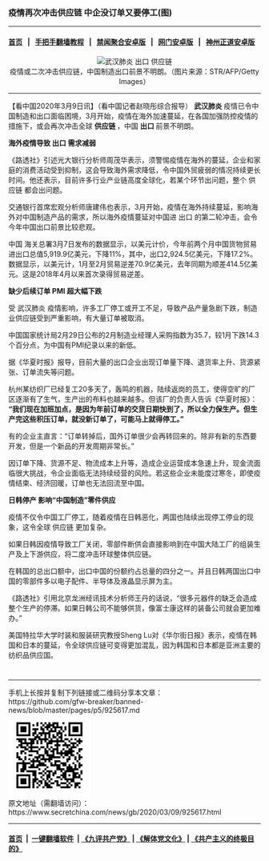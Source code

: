 ### 疫情再次冲击供应链 中企没订单又要停工(图)
------------------------

#### [首页](https://github.com/gfw-breaker/banned-news/blob/master/README.md) &nbsp;&nbsp;|&nbsp;&nbsp; [手把手翻墙教程](https://github.com/gfw-breaker/guides/wiki) &nbsp;&nbsp;|&nbsp;&nbsp; [禁闻聚合安卓版](https://github.com/gfw-breaker/bn-android) &nbsp;&nbsp;|&nbsp;&nbsp; [网门安卓版](https://github.com/oGate2/oGate) &nbsp;&nbsp;|&nbsp;&nbsp; [神州正道安卓版](https://github.com/SzzdOgate/update) 



<div class="article_right" style="fone-color:#000">
 <p style="text-align:center">
  <img alt="武汉肺炎 出口 供应链" src="http://img2.secretchina.com/pic/2019/5-26/p2431462a535314562-ss.jpg" style="height:337px; width:600px"/>
  <br>
   疫情或二次冲击供应链，中国制造出口前景不明朗。（图片来源：STR/AFP/Getty Images）
   <span id="hideid" name="hideid" style="color:red;display:none;">
    <span href="https://www.secretchina.com">
    </span>
   </span>
  </br>
 </p>
 <div id="txt-mid1-t21-2017">
  

---


  </div>
 </div>
 <p>
  【看中国2020年3月9日讯】（看中国记者赵晓彤综合报导）
  <strong>
   <span href="https://www.secretchina.com/news/gb/tag/武汉肺炎" target="_blank">
    武汉肺炎
   </span>
  </strong>
  疫情已令中国制造和出口面临困境，3月开始，疫情在海外加速蔓延，在各国加强防控疫情的措施下，或会再次冲击全球
  <strong>
   供应链
  </strong>
  ，中国
  <strong>
   出口
  </strong>
  前景不明朗。
  <span id="hideid" name="hideid" style="color:red;display:none;">
   <span href="https://www.secretchina.com">
   </span>
  </span>
 </p>
 <p>
  <strong>
   海外疫情导致
   <span href="https://www.secretchina.com/news/gb/tag/出口" target="_blank">
    出口
   </span>
   需求减弱
  </strong>
 </p>
 <p>
  《路透社》引述光大银行分析师周茂华表示，须警惕疫情在海外的蔓延，企业和家庭的消费活动受到抑制，这会导致海外需求降低，令中国外贸疲弱的情况持续更长时间。他还表示，目前许多行业产业链高度全球化，若某个环节出问题，整个
  <span href="https://zh.wikipedia.org/wiki/%E4%BE%9B%E5%BA%94%E9%93%BE" target="_blank">
   供应链
  </span>
  都会出问题。
 </p>
 <p>
  交通银行首席宏观分析师唐建伟也表示，3月开始，疫情在海外持续蔓延，影响海外对中国制造产品的需求，所以海外疫情蔓延对中国进
  <span href="https://zh.wikipedia.org/wiki/%E5%87%BA%E5%8F%A3" target="_blank">
   出口
  </span>
  的第二轮冲击，会令今年中国出口前景比较悲观。
 </p>
 <p>
  <span href="https://www.secretchina.com" target="_blank">
   中国
  </span>
  海关总署3月7日发布的数据显示，以美元计价，今年前两个月中国货物贸易进出口总值5,919.9亿美元，下降11%，其中，出口2,924.5亿美元，下降17.2%。数据显示，以美元计，1月至2月贸易逆差70.9亿美元，去年同期为顺差414.5亿美元。这是2018年4月以来首次录得贸易逆差。
 </p>
 <p>
  <strong>
   缺少后续订单 PMI
  </strong>
  <strong>
   超大幅下跌
  </strong>
 </p>
 <p>
  受
  <span href="https://zh.wikipedia.org/wiki/2019%E5%86%A0%E7%8B%80%E7%97%85%E6%AF%92%E7%97%85%E7%96%AB%E6%83%85" target="_blank">
   武汉肺炎
  </span>
  疫情影响，许多工厂停工或开工不足，导致产品产量急剧下跌，制造业供应链受到严重影响，有大量订单被取消。
 </p>
 <p>
  中国国家统计局2月29日公布的2月制造业经理人采购指数为35.7，较1月下跌14.3个百分点，为中国有PMI纪录以来的新低。
 </p>
 <p>
  据《华夏时报》报导，目前大量的出口企业出现订单量下降、退货率上升、货源紧张、订单流失等问题。
 </p>
 <p>
  杭州某纺织厂已经复工20多天了，轰鸣的机器，陆续返岗的员工，使得空旷的厂区逐渐有了生气，生产出的布料也越来越多。但该厂的负责人告诉《华夏时报》：
  <strong>
   “我们现在加班加点，是因为年前订单的交货日期快到了，所以全力保生产。但生产完这些积压订单，就没新订单了，可能马上就得停工。”
  </strong>
 </p>
 <p>
  有的企业主直言：“订单转掉后，国外订单很少会再转回来的。除非有新的东西要开发，但是一个新品的开发周期非常长。”
 </p>
 <p>
  因订单下降、货源不足、物流成本上升等，造成企业运营成本急速上升，现金流面临很大挑战，令企业面临无法持续经营的风险。若这些企业未能度过寒冬，即使疫情结束、经济回暖，订单也无法回流至中国。
 </p>
 <p>
  <strong>
   日韩停产
  </strong>
  <strong>
   影响“中国制造”零件供应
  </strong>
 </p>
 <p>
  疫情不仅令中国工厂停工，随着疫情在日韩恶化，两国也陆续出现停工停业的现象，这令全球
  <span href="https://www.secretchina.com/news/gb/tag/供应链" target="_blank">
   供应链
  </span>
  更加复杂。
 </p>
 <p>
  如果日韩因疫情导致工厂关闭，零部件断供会直接影响到在中国大陆工厂的组装生产及上下游供应，将二度冲击环球整体供应链。
 </p>
 <p>
  在韩国的总出口额中，出口中国的份额约占总量的四分之一。并且日韩两国出口中国的零部件多以电子配件、半导体及液晶显示屏为主。
 </p>
 <p>
  《路透社》引用北京龙洲经讯技术分析师王丹的话说，“很多元器件的缺乏会造成整个生产的停滞。如果日韩公司不能够供货，像富士康这样的装备公司就会更加难办。”
 </p>
 <p>
  美国特拉华大学时装和服装研究教授Sheng Lu对《华尔街日报》表示，疫情在韩国和日本的蔓延，令全球供应链可变得更加混乱，因为韩国和日本都是亚洲主要的纺织品供应国。
  <center>
   <div>
    <div id="txt-mid2-t22-2017" style="display: block;  max-height: 351px;  overflow: hidden;">
     <div id="SC-21xxx">
     </div>
     <ins class="adsbygoogle" data-ad-client="ca-pub-1276641434651360" data-ad-format="auto" data-ad-slot="4301710469" data-full-width-responsive="true" style="display:block">
     </ins>
    </div>
   </div>
  </center>
  <div style="padding-top:12px;">
  </div>
 </p>
</div>

<hr/>
手机上长按并复制下列链接或二维码分享本文章：<br/>
https://github.com/gfw-breaker/banned-news/blob/master/pages/p5/925617.md <br/>
<a href='https://github.com/gfw-breaker/banned-news/blob/master/pages/p5/925617.md'><img src='https://github.com/gfw-breaker/banned-news/blob/master/pages/p5/925617.md.png'/></a> <br/>
原文地址（需翻墙访问）：https://www.secretchina.com/news/gb/2020/03/09/925617.html


------------------------
#### [首页](https://github.com/gfw-breaker/banned-news/blob/master/README.md) &nbsp;|&nbsp; [一键翻墙软件](https://github.com/gfw-breaker/nogfw/blob/master/README.md) &nbsp;| [《九评共产党》](https://github.com/gfw-breaker/9ping.md/blob/master/README.md#九评之一评共产党是什么) | [《解体党文化》](https://github.com/gfw-breaker/jtdwh.md/blob/master/README.md) | [《共产主义的终极目的》](https://github.com/gfw-breaker/gczydzjmd.md/blob/master/README.md)


<img src='http://gfw-breaker.win/banned-news/pages/p5/925617.md' width='0px' height='0px'/>